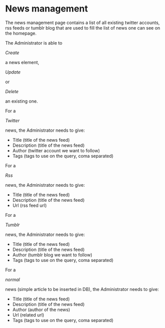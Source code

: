 # News management

The news management page contains a list of all existing twitter accounts, rss feeds or tumblr blog that are used to fill the list of news one can see on the homepage.

The Administrator is able to 

*Create*

 a news element, 

*Update*

 or 

*Delete*

 an existing one.

For a 

*Twitter*

 news, the Administrator needs to give:

- Title (title of the news feed)
- Description (title of the news feed)
- Author (twitter account we want to follow)
- Tags (tags to use on the query, coma separated)

For a 

*Rss*

 news, the Administrator needs to give:

- Title (title of the news feed)
- Description (title of the news feed)
- Url (rss feed url)

For a 

*Tumblr*

 news, the Administrator needs to give:

- Title (title of the news feed)
- Description (title of the news feed)
- Author (tumblr blog we want to follow)
- Tags (tags to use on the query, coma separated)

For a 

*normal*

 news (simple article to be inserted in DB), the Administrator needs to give:

- Title (title of the news feed)
- Description (title of the news feed)
- Author (author of the news)
- Url (related url)
- Tags (tags to use on the query, coma separated)
